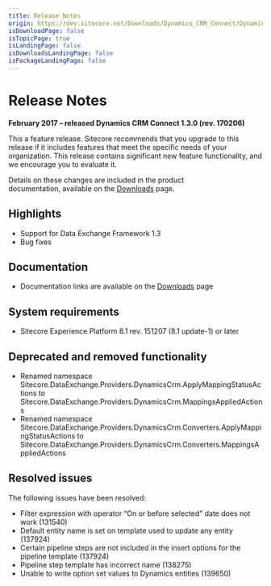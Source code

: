 ```yaml
---
title: Release Notes
origin: https://dev.sitecore.net/Downloads/Dynamics_CRM_Connect/Dynamics_CRM_Connect_1/Dynamics_CRM_Connect_1_3/Release_Notes
isDownloadPage: false
isTopicPage: true
isLandingPage: false
isDownloadsLandingPage: false
isPackageLandingPage: false
---
```


# Release Notes

**February 2017 – released Dynamics CRM Connect 1.3.0 (rev. 170206)**

This a feature release. Sitecore recommends that you upgrade to this release if it includes features that meet the specific needs of your organization. This release contains significant new feature functionality, and we encourage you to evaluate it.

Details on these changes are included in the product documentation, available on the [Downloads](/downloads/Dynamics_CRM_Connect/Dynamics_CRM_Connect_1/Dynamics_CRM_Connect_1_3) page.

## Highlights

-   Support for Data Exchange Framework 1.3
-   Bug fixes

## Documentation

-   Documentation links are available on the [Downloads](/downloads/Dynamics_CRM_Connect/Dynamics_CRM_Connect_1/Dynamics_CRM_Connect_1_3) page

## System requirements

-   Sitecore Experience Platform 8.1 rev. 151207 (8.1 update-1) or later

## Deprecated and removed functionality

-   Renamed namespace Sitecore.DataExchange.Providers.DynamicsCrm.ApplyMappingStatusActions to Sitecore.DataExchange.Providers.DynamicsCrm.MappingsAppliedActions
-   Renamed namespace Sitecore.DataExchange.Providers.DynamicsCrm.Converters.ApplyMappingStatusActions to Sitecore.DataExchange.Providers.DynamicsCrm.Converters.MappingsAppliedActions

## Resolved issues

The following issues have been resolved:

-   Filter expression with operator “On or before selected” date does not work (131540)
-   Default entity name is set on template used to update any entity (137924)
-   Certain pipeline steps are not included in the insert options for the pipeline template (137924)
-   Pipeline step template has incorrect name (138275)
-   Unable to write option set values to Dynamics entities (139650)